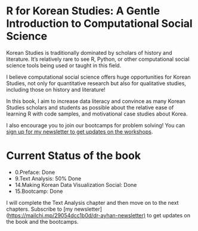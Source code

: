 # R for Korean Studies: A Gentle Introduction to Computational Social Science

Korean Studies is traditionally dominated by scholars of history and literature. It’s relatively rare to see R, Python, or other computational social science tools being used or taught in this field.

I believe computational social science offers huge opportunities for Korean Studies, not only for quantitative research but also for qualitative studies, including those on history and literature!

In this book, I aim to increase data literacy and convince as many Korean Studies scholars and students as possible about the relative ease of learning R with code samples, and motivational case studies about Korea.

I also encourage you to join our bootcamps for problem solving! You can [sign up for my newsletter to get updates on the workshops](https://mailchi.mp/29054dcc1b0d/dr-ayhan-newsletter).

# Current Status of the book

-   0.Preface: Done
-   9.Text Analysis: 50% Done
-   14.Making Korean Data Visualization Social: Done
-   15.Bootcamp: Done

I will complete the Text Analysis chapter and then move on to the next chapters. Subscribe to \[my newsletter\](<https://mailchi.mp/29054dcc1b0d/dr-ayhan-newsletter)> to get updates on the book and the bootcamps.
